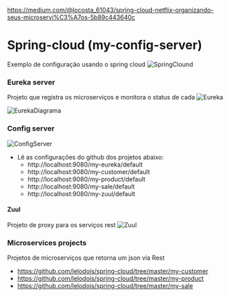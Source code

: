https://medium.com/@locosta_61043/spring-cloud-netflix-organizando-seus-microservi%C3%A7os-5b89c443640c

# Spring-cloud (my-config-server)

Exemplo de configuração usando o spring cloud
![SpringClound](https://github.com/lelodois/spring-cloud/blob/master/images/novas/microservices-springcloud.png)

### Eureka server

Projeto que registra os microserviços e monitora o status de cada
![Eureka](https://github.com/lelodois/spring-cloud/blob/master/images/novas/eureka.png)

![EurekaDiagrama](https://github.com/lelodois/spring-cloud/blob/master/images/novas/eureka-diagrama.png)

### Config server

![ConfigServer](https://github.com/lelodois/spring-cloud/blob/master/images/novas/configserver-diagrama.png)

* Lê as configurações do github dos projetos abaixo:
  - http://localhost:9080/my-eureka/default
  - http://localhost:9080/my-customer/default
  - http://localhost:9080/my-product/default
  - http://localhost:9080/my-sale/default
  - http://localhost:9080/my-zuul/default
  

#### Zuul
  Projeto de proxy para os serviços rest
  ![Zuul](https://github.com/lelodois/spring-cloud/blob/master/images/novas/comxsem-zuul.png)


### Microservices projects

Projetos de microserviços que retorna um json via Rest

- https://github.com/lelodois/spring-cloud/tree/master/my-customer
- https://github.com/lelodois/spring-cloud/tree/master/my-product
- https://github.com/lelodois/spring-cloud/tree/master/my-sale
